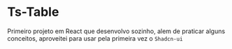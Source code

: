 # Ts-Table

Primeiro projeto em React que desenvolvo sozinho, alem de praticar alguns conceitos, aproveitei para usar pela primeira vez o `Shadcn-ui`